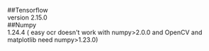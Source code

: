 ##Tensorflow   
  version 2.15.0     
  ##Numpy   
1.24.4 ( easy ocr doesn't work with numpy>2.0.0 and OpenCV and matplotlib need numpy>1.23.0)
